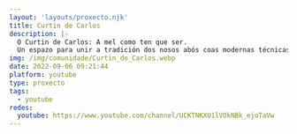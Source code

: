 ```yaml
---
layout: 'layouts/proxecto.njk'
title: Curtin de Carlos
description: |-
  O Curtin de Carlos: A mel como ten que ser.
  Un espazo para unir a tradición dos nosos abós coas modernas técnicas de apicultura
img: /img/comunidade/Curtin_de_Carlos.webp
date: 2022-09-06 09:21:44
platform: youtube
type: proxecto
tags:
  - youtube
redes:
  youtube: https://www.youtube.com/channel/UCKTNKXU1lVOkNBk_ejoTaVw
---
```

